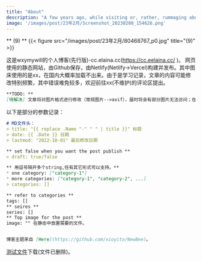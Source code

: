```yaml
---
title: "About"
description: "A few years ago, while visiting or, rather, rummaging about Notre-Dame, the author of this book found, in an obscure nook of one of the towers, the following word, engraved by hand upon the wall: —ANANKE."
image: '/images/post/23年2月/Screenshot_20230208_154626.png'
---
```





** (9) **
{{< figure src="/images/post/23年2月/80468767_p0.jpg" title="(9)" >}}

这是wxymywill的个人博客(先行版)-cc.elaina.cc(https://cc.eelaina.cc/ )。
网页使用的静态网站，由Github保存，由Netlify(Netlify->Vercel)构建并发布。其中图床使用的是xx，在国内大概率加载不出来。由于是学习记录，文章的内容可能修改特别频繁，其中错误难免较多，欢迎前往xx(不维护)的评论区提出。

```markdown
**TODO: **
[待解决] 文章将对图片格式进行修改（常规图片-->avif），届时将会有部分图片无法访问；在不收支持的浏览器中加载avif亦将无法访问。
```

以下是部分的参数记录：

```markdown
# MD文件头：
> title: "{{ replace .Name "-" " " | title }}" 标题
> date: {{ .Date }} 日期
> lastmod: "2022-10-01" 最后修改日期

** set false when you want the post publish **
> draft: true/false

** 用逗号隔开多个string,任有其它形式可以支持。**
* one category: ["category-1"] 
* more categories: ["category-1", "category-2", ...]
> categories: []

** refer to categories **
tags: []
** seires **
series: []
** Top image for the post **
image: "" 在静态中放置需要的文件。


博客主题来自 [Here](https://github.com/xioyito/NewBee)。
```

[测试文件](/files/clash.tar.gz)下载(文件已删除)。
